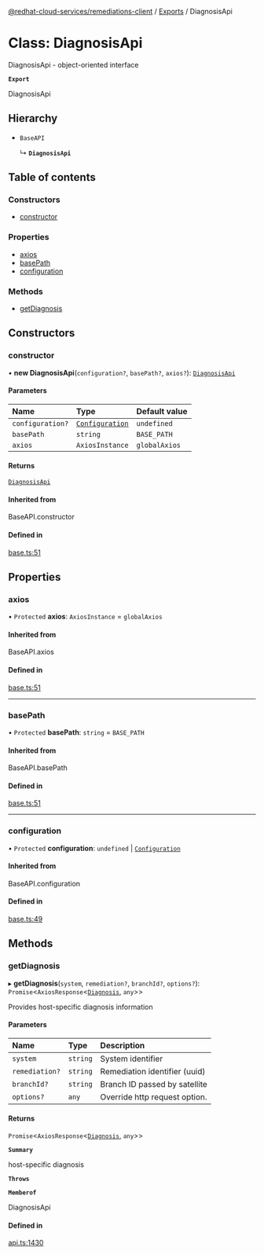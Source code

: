 [@redhat-cloud-services/remediations-client](../README.md) / [Exports](../modules.md) / DiagnosisApi

# Class: DiagnosisApi

DiagnosisApi - object-oriented interface

**`Export`**

DiagnosisApi

## Hierarchy

- `BaseAPI`

  ↳ **`DiagnosisApi`**

## Table of contents

### Constructors

- [constructor](DiagnosisApi.md#constructor)

### Properties

- [axios](DiagnosisApi.md#axios)
- [basePath](DiagnosisApi.md#basepath)
- [configuration](DiagnosisApi.md#configuration)

### Methods

- [getDiagnosis](DiagnosisApi.md#getdiagnosis)

## Constructors

### constructor

• **new DiagnosisApi**(`configuration?`, `basePath?`, `axios?`): [`DiagnosisApi`](DiagnosisApi.md)

#### Parameters

| Name | Type | Default value |
| :------ | :------ | :------ |
| `configuration?` | [`Configuration`](Configuration.md) | `undefined` |
| `basePath` | `string` | `BASE_PATH` |
| `axios` | `AxiosInstance` | `globalAxios` |

#### Returns

[`DiagnosisApi`](DiagnosisApi.md)

#### Inherited from

BaseAPI.constructor

#### Defined in

[base.ts:51](https://github.com/RedHatInsights/javascript-clients/blob/main/packages/remediations/base.ts#L51)

## Properties

### axios

• `Protected` **axios**: `AxiosInstance` = `globalAxios`

#### Inherited from

BaseAPI.axios

#### Defined in

[base.ts:51](https://github.com/RedHatInsights/javascript-clients/blob/main/packages/remediations/base.ts#L51)

___

### basePath

• `Protected` **basePath**: `string` = `BASE_PATH`

#### Inherited from

BaseAPI.basePath

#### Defined in

[base.ts:51](https://github.com/RedHatInsights/javascript-clients/blob/main/packages/remediations/base.ts#L51)

___

### configuration

• `Protected` **configuration**: `undefined` \| [`Configuration`](Configuration.md)

#### Inherited from

BaseAPI.configuration

#### Defined in

[base.ts:49](https://github.com/RedHatInsights/javascript-clients/blob/main/packages/remediations/base.ts#L49)

## Methods

### getDiagnosis

▸ **getDiagnosis**(`system`, `remediation?`, `branchId?`, `options?`): `Promise`\<`AxiosResponse`\<[`Diagnosis`](../interfaces/Diagnosis.md), `any`\>\>

Provides host-specific diagnosis information

#### Parameters

| Name | Type | Description |
| :------ | :------ | :------ |
| `system` | `string` | System identifier |
| `remediation?` | `string` | Remediation identifier (uuid) |
| `branchId?` | `string` | Branch ID passed by satellite |
| `options?` | `any` | Override http request option. |

#### Returns

`Promise`\<`AxiosResponse`\<[`Diagnosis`](../interfaces/Diagnosis.md), `any`\>\>

**`Summary`**

host-specific diagnosis

**`Throws`**

**`Memberof`**

DiagnosisApi

#### Defined in

[api.ts:1430](https://github.com/RedHatInsights/javascript-clients/blob/main/packages/remediations/api.ts#L1430)
